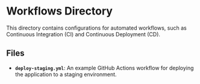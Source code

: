 # Workflows Directory

This directory contains configurations for automated workflows, such as Continuous Integration (CI) and Continuous Deployment (CD).

## Files

-   **`deploy-staging.yml`**: An example GitHub Actions workflow for deploying the application to a staging environment.